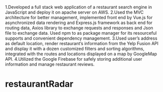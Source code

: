 1.Developed a full stack web application of a restaurant search engine in JavaScript and deploy it on apache server on AWS.
2.Used the MVC architecture for better management, implemented front end by Vue.js for asynchronized data rendering and Express.js framework as back end for routing data, Axios library to exchange requests and responses and Json file to exchange data. Used npm to as package manager for its resourceful supports and convenient dependency management.
3.Used user’s address as default location, render restaurant’s information from the Yelp Fusion API and display it with a dozen customized filters and sorting algorithms, integrated with the routes and locations displayed on a map by GoogleMap API.
4.Utilized the Google Firebase for safely storing additional user information and manage restaurant reviews.
# restaurantRadar

